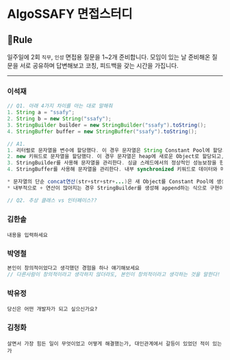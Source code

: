 # AlgoSSAFY 면접스터디

## 🤝Rule

일주일에 2회 `직무`, `인성` 면접용 질문을 1~2개 준비합니다. 모임이 있는 날 준비해온 질문을 서로 공유하며 답변해보고 코칭, 피드백을 갖는 시간을 가집니다.

<hr>

### 이석재

```java
// Q1. 아래 4가지 차이를 아는 대로 말해줘
1. String a = "ssafy";
2. String b = new String("ssafy");
3. StringBuilder builder = new StringBuilder("ssafy").toString();
4. StringBuffer buffer = new StringBuffer("ssafy").toString();

// A1.
1. 리터럴로 문자열을 변수에 할당했다. 이 경우 문자열은 String Constant Pool에 할당되고, 그 주솟값이 변수에 담긴다.
2. new 키워드로 문자열을 할당했다. 이 경우 문자열은 heap에 새로운 Object로 할당되고, a와 다른 주솟값이 b에 담긴다.
3. StringBuilder를 사용해 문자열을 관리한다. 싱글 스레드에서의 정상적인 성능보장을 한다. 동적 배열로 배열 사이즈를 넘는 문자열이 추가되는 경우, 새 StringBuilder를 만들어 기존 문자열을 복사 후 append 작업을 수행한다.
4. StringBuffer를 사용해 문자열을 관리한다. 내부 synchronized 키워드로 데이터와 메서드가 관리되어 멀티 스레드에서도 성능 보장을 한다. 그 외에는 StringBuilder와 유사하다.

* 문자열의 단순 concat연산(str+str+str+...)은 새 Object를 Constant Pool에 생성하기 때문에 메모리 관점에서 비효율적이다.
* 내부적으로 + 연산이 많아지는 경우 StringBuilder를 생성해 append하는 식으로 구현이 되어있지만 빈번한 문자열 조작이 필요한 경운 StringBuilder, StringBuffer를 사용하는 것이 좋다.

// Q2. 추상 클래스 vs 인터페이스??
```

### 김한솔

```내용을 입력하세요```

### 박영철

```java
본인이 창의적이었다고 생각했던 경험을 하나 얘기해보세요
// 다른사람이 창의적이라고 생각하지 않더라도, 본인이 창의적이라고 생각하는 것을 말한다!
```

### 박유정

```당신은 어떤 개발자가 되고 싶으신가요?```

### 김청화

```살면서 가장 힘든 일이 무엇이었고 어떻게 해결했는가, 대인관계에서 갈등이 있었던 적이 있는가```
